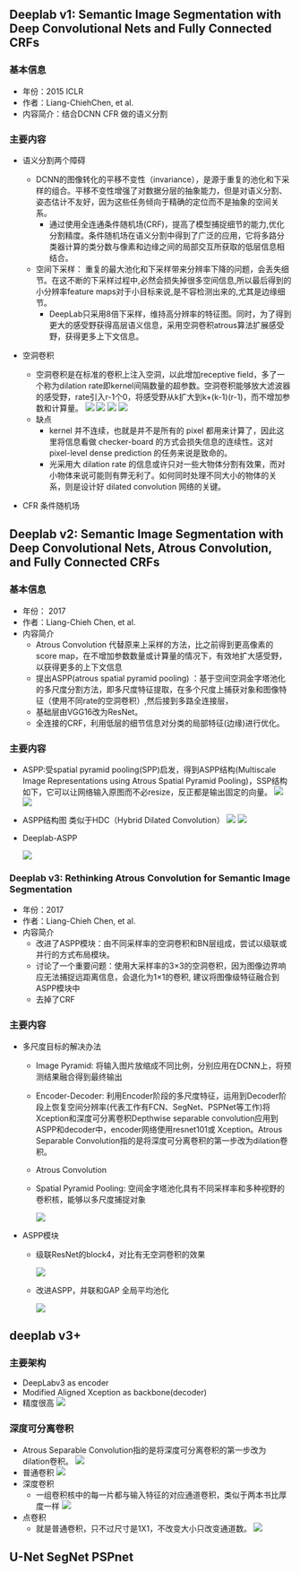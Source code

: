 ## Deeplab v1: Semantic Image Segmentation with Deep Convolutional Nets and Fully Connected CRFs

### 基本信息

- 年份：2015 ICLR
- 作者：Liang-ChiehChen, et al.
- 内容简介：结合DCNN CFR 做的语义分割

### 主要内容

- 语义分割两个障碍
  - DCNN的图像转化的平移不变性（invariance），是源于重复的池化和下采样的组合。平移不变性增强了对数据分层的抽象能力，但是对语义分割、姿态估计不友好，因为这些任务倾向于精确的定位而不是抽象的空间关系。
    - 通过使用全连通条件随机场(CRF)，提高了模型捕捉细节的能力,优化分割精度。条件随机场在语义分割中得到了广泛的应用，它将多路分类器计算的类分数与像素和边缘之间的局部交互所获取的低层信息相结合。
  - 空间下采样： 重复的最大池化和下采样带来分辨率下降的问题，会丢失细节。在这不断的下采样过程中,必然会损失掉很多空间信息,所以最后得到的小分辨率feature maps对于小目标来说,是不容检测出来的,尤其是边缘细节。
    - DeepLab只采用8倍下采样，维持高分辨率的特征图。同时，为了得到更大的感受野获得高层语义信息，采用空洞卷积atrous算法扩展感受野，获得更多上下文信息。

- 空洞卷积
  - 空洞卷积是在标准的卷积上注入空洞，以此增加receptive field，多了一个称为dilation rate即kernel间隔数量的超参数。空洞卷积能够放大滤波器的感受野，rate引入r-1个0，将感受野从k扩大到k+(k-1)(r-1)，而不增加参数和计算量。
    ![](./image/1.PNG)
    ![](./image/2.PNG)
    ![](./image/31.PNG)
    ![](./image/32.PNG)
  - 缺点
    -  kernel 并不连续，也就是并不是所有的 pixel 都用来计算了，因此这里将信息看做 checker-board 的方式会损失信息的连续性。这对 pixel-level dense prediction 的任务来说是致命的。
    - 光采用大 dilation rate 的信息或许只对一些大物体分割有效果，而对小物体来说可能则有弊无利了。如何同时处理不同大小的物体的关系，则是设计好 dilated convolution 网络的关键。


- CFR 条件随机场 


## Deeplab v2: Semantic Image Segmentation with Deep Convolutional Nets, Atrous Convolution, and Fully Connected CRFs

### 基本信息

- 年份： 2017
- 作者：Liang-Chieh Chen, et al.
- 内容简介
  - Atrous Convolution 代替原来上采样的方法，比之前得到更高像素的score map，在不增加参数数量或计算量的情况下，有效地扩大感受野，以获得更多的上下文信息
  - 提出ASPP(atrous spatial pyramid pooling) ：基于空间空洞金字塔池化的多尺度分割方法，即多尺度特征提取，在多个尺度上捕获对象和图像特征（使用不同rate的空洞卷积）,然后接到多路全连接层，
  - 基础层由VGG16改为ResNet。
  - 全连接的CRF，利用低层的细节信息对分类的局部特征(边缘)进行优化。


### 主要内容

- ASPP:受spatial pyramid pooling(SPP)启发，得到ASPP结构(Multiscale Image Representations using Atrous Spatial Pyramid Pooling)，SSP结构如下，它可以让网络输入原图而不必resize，反正都是输出固定的向量。
  ![](./image/33.PNG)
  ![](./image/34.PNG)
- ASPP结构图 类似于HDC（Hybrid Dilated Convolution）
    ![](./image/4.PNG)
    ![](./image/5.PNG)

- Deeplab-ASPP
  
    ![](./image/3.PNG)

### Deeplab v3: Rethinking Atrous Convolution for Semantic Image Segmentation
- 年份：2017
- 作者：Liang-Chieh Chen, et al.
- 内容简介
  - 改进了ASPP模块：由不同采样率的空洞卷积和BN层组成，尝试以级联或并行的方式布局模块。
  - 讨论了一个重要问题：使用大采样率的3×3的空洞卷积，因为图像边界响应无法捕捉远距离信息，会退化为1×1的卷积, 建议将图像级特征融合到ASPP模块中
  - 去掉了CRF

### 主要内容

- 多尺度目标的解决办法
  - Image Pyramid: 将输入图片放缩成不同比例，分别应用在DCNN上，将预测结果融合得到最终输出
  - Encoder-Decoder: 利用Encoder阶段的多尺度特征，运用到Decoder阶段上恢复空间分辨率(代表工作有FCN、SegNet、PSPNet等工作)将Xception和深度可分离卷积Depthwise separable convolution应用到ASPP和decoder中，encoder网络使用resnet101或 Xception。Atrous Separable Convolution指的是将深度可分离卷积的第一步改为dilation卷积。
  - Atrous Convolution
  - Spatial Pyramid Pooling: 空间金字塔池化具有不同采样率和多种视野的卷积核，能够以多尺度捕捉对象
  
    ![](./image/6.PNG)

- ASPP模块
  - 级联ResNet的block4，对比有无空洞卷积的效果
  
    ![](./image/8.PNG)

  - 改进ASPP，并联和GAP 全局平均池化
  
    ![](./image/7.PNG)

## deeplab v3+ 

### 主要架构
- DeepLabv3 as encoder
- Modified Aligned Xception as backbone(decoder)
- 精度很高
![](./image/9.PNG)

### 深度可分离卷积
- Atrous Separable Convolution指的是将深度可分离卷积的第一步改为dilation卷积。
![](./image/10.PNG)
- 普通卷积
![](./image/35.jpg)
- 深度卷积
  - 一组卷积核中的每一片都与输入特征的对应通道卷积，类似于两本书比厚度一样
  ![](./image/36.jpg)
- 点卷积
  - 就是普通卷积，只不过尺寸是1X1，不改变大小只改变通道数。
  ![](./image/37.jpg)

## U-Net SegNet PSPnet
